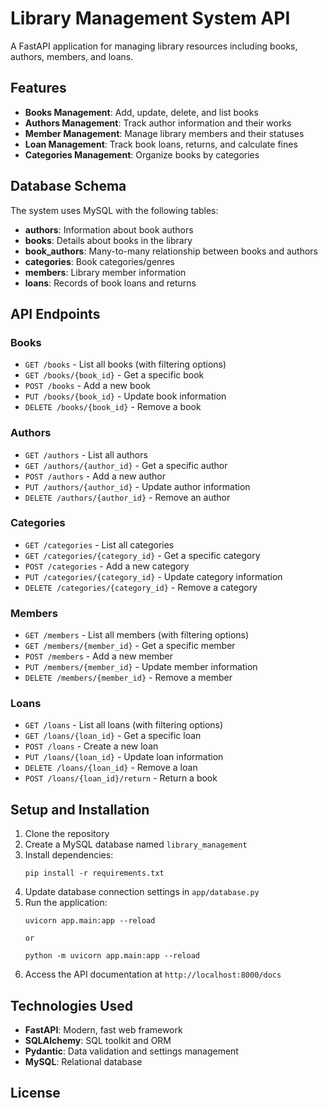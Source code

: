 # Library Management System API

A FastAPI application for managing library resources including books, authors, members, and loans.

## Features

- **Books Management**: Add, update, delete, and list books
- **Authors Management**: Track author information and their works
- **Member Management**: Manage library members and their statuses
- **Loan Management**: Track book loans, returns, and calculate fines
- **Categories Management**: Organize books by categories

## Database Schema

The system uses MySQL with the following tables:
- **authors**: Information about book authors
- **books**: Details about books in the library
- **book_authors**: Many-to-many relationship between books and authors
- **categories**: Book categories/genres
- **members**: Library member information
- **loans**: Records of book loans and returns

## API Endpoints

### Books
- `GET /books` - List all books (with filtering options)
- `GET /books/{book_id}` - Get a specific book
- `POST /books` - Add a new book
- `PUT /books/{book_id}` - Update book information
- `DELETE /books/{book_id}` - Remove a book

### Authors
- `GET /authors` - List all authors
- `GET /authors/{author_id}` - Get a specific author
- `POST /authors` - Add a new author
- `PUT /authors/{author_id}` - Update author information
- `DELETE /authors/{author_id}` - Remove an author

### Categories
- `GET /categories` - List all categories
- `GET /categories/{category_id}` - Get a specific category
- `POST /categories` - Add a new category
- `PUT /categories/{category_id}` - Update category information
- `DELETE /categories/{category_id}` - Remove a category

### Members
- `GET /members` - List all members (with filtering options)
- `GET /members/{member_id}` - Get a specific member
- `POST /members` - Add a new member
- `PUT /members/{member_id}` - Update member information
- `DELETE /members/{member_id}` - Remove a member

### Loans
- `GET /loans` - List all loans (with filtering options)
- `GET /loans/{loan_id}` - Get a specific loan
- `POST /loans` - Create a new loan
- `PUT /loans/{loan_id}` - Update loan information
- `DELETE /loans/{loan_id}` - Remove a loan
- `POST /loans/{loan_id}/return` - Return a book

## Setup and Installation

1. Clone the repository
2. Create a MySQL database named `library_management`
3. Install dependencies:
   ```
   pip install -r requirements.txt
   ```
4. Update database connection settings in `app/database.py`
5. Run the application:
   ```
   uvicorn app.main:app --reload

   or 

   python -m uvicorn app.main:app --reload
   ```
6. Access the API documentation at `http://localhost:8000/docs`

## Technologies Used

- **FastAPI**: Modern, fast web framework
- **SQLAlchemy**: SQL toolkit and ORM
- **Pydantic**: Data validation and settings management
- **MySQL**: Relational database

## License

